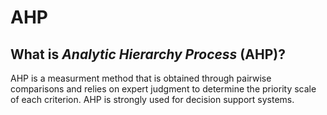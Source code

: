 # AHP
## What is *Analytic Hierarchy Process* (AHP)?
AHP is a measurment method that is obtained through pairwise comparisons and relies on expert judgment to 
determine the priority scale of each criterion. AHP is strongly used for decision support systems.
